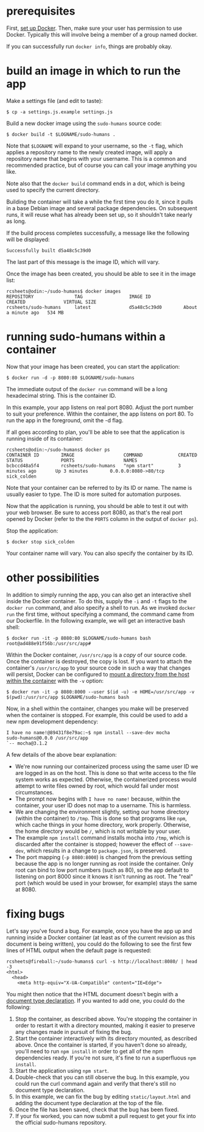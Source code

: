 # prerequisites
First, [set up Docker](https://docs.docker.com/engine/installation/). Then,
make sure your user has permission to use Docker.
Typically this will involve being a member of a group named docker.

If you can successfully run `docker info`, things are probably okay.

# build an image in which to run the app

Make a settings file (and edit to taste):

```
$ cp -a settings.js.example settings.js
```

Build a new docker image using the `sudo-humans` source code:

```
$ docker build -t $LOGNAME/sudo-humans .
```

Note that `$LOGNAME` will expand to your username, so the `-t` flag, which
applies a repository name to the newly created image, will apply a repository
name that begins with your username. This is a common and recommended practice,
but of course you can call your image anything you like.

Note also that the `docker build` command ends in a dot, which is being used
to specify the current directory.

Building the container will take a while the first time you do it, since it
pulls in a base Debian image and several package dependencies. On subsequent
runs, it will reuse what has already been set up, so it shouldn't take nearly
as long.

If the build process completes successfully, a message like the following will
be displayed:

```
Successfully built d5a48c5c39d0
```

The last part of this message is the image ID, which will vary.

Once the image has been created, you should be able to see it in the image
list:

```
rcsheets@odin:~/sudo-humans$ docker images
REPOSITORY               TAG                 IMAGE ID            CREATED              VIRTUAL SIZE
rcsheets/sudo-humans     latest              d5a48c5c39d0        About a minute ago   534 MB
```

# running sudo-humans within a container

Now that your image has been created, you can start the application:

```
$ docker run -d -p 8080:80 $LOGNAME/sudo-humans
```

The immediate output of the `docker run` command will be a long hexadecimal
string. This is the container ID.

In this example, your app listens on real port 8080. Adjust the port number
to suit your preference. Within the container, the app listens on port 80.
To run the app in the foreground, omit the -d flag.

If all goes according to plan, you'll be able to see that the application
is running inside of its container:

```
rcsheets@odin:~/sudo-humans$ docker ps
CONTAINER ID        IMAGE                  COMMAND             CREATED             STATUS              PORTS                  NAMES
bcbccd48a5f4        rcsheets/sudo-humans   "npm start"         3 minutes ago       Up 3 minutes        0.0.0.0:8080->80/tcp   sick_colden
```

Note that your container can be referred to by its ID or name. The name is
usually easier to type. The ID is more suited for automation purposes.

Now that the application is running, you should be able to test it out with
your web browser. Be sure to access port 8080, as that's the real port opened
by Docker (refer to the the `PORTS` column in the output of `docker ps`).

Stop the application:

```
$ docker stop sick_colden
```

Your container name will vary. You can also specify the container by its ID.

# other possibilities

In addition to simply running the app, you can also get an interactive shell
inside the Docker container. To do this, supply the `-i` and `-t` flags to
the `docker run` command, and also specify a shell to run. As we invoked
`docker run` the first time, without specifying a command, the command
came from our Dockerfile. In the following example, we will get an interactive
bash shell:

```
$ docker run -it -p 8080:80 $LOGNAME/sudo-humans bash
root@ad488e91f56b:/usr/src/app#
```

Within the Docker container, `/usr/src/app` is a *copy* of our source code.
Once the container is destroyed, the copy is lost. If you want to attach the
container's `/usr/src/app` to your source code in such a way that changes will
persist, Docker can be configured to [mount a directory from the host within
the container][1] with the `-v` option:

[1]: https://docs.docker.com/engine/tutorials/dockervolumes/#/mount-a-host-directory-as-a-data-volume

```
$ docker run -it -p 8080:8000 --user $(id -u) -e HOME=/usr/src/app -v $(pwd):/usr/src/app $LOGNAME/sudo-humans bash
```

Now, in a shell within the container, changes you make will be preserved when
the container is stopped. For example, this could be used to add a new npm
development dependency:

```
I have no name!@89431f8e79ac:~$ npm install --save-dev mocha
sudo-humans@0.0.0 /usr/src/app
`-- mocha@3.1.2
```

A few details of the above bear explanation:
- We're now running our containerized process using the same user ID we are
  logged in as on the host. This is done so that write access to the file
  system works as expected. Otherwise, the containerized process would attempt
  to write files owned by root, which would fail under most circumstances.
- The prompt now begins with `I have no name!` because, within the container,
  your user ID does not map to a username. This is harmless.
- We are changing the environment slightly, setting our home directory
  (within the container) to `/tmp`. This is done so that programs like `npm`,
  which cache things in your home directory, work properly. Otherwise, the
  home directory would be `/`, which is not writable by your user.
- The example `npm install` command installs mocha into `/tmp`, which is
  discarded after the container is stopped; however the effect of `--save-dev`,
  which results in a change to `package.json`, is preserved.
- The port mapping (`-p 8080:8000`) is changed from the previous setting
  because the app is no longer running as root inside the container. Only root
  can bind to low port numbers (such as 80), so the app default to listening on
  port 8000 since it knows it isn't running as root. The "real" port (which
  would be used in your browser, for example) stays the same at 8080.

# fixing bugs

Let's say you've found a bug. For example, once you have the app up and running
inside a Docker container (at least as of the current revision as this document
is being written), you could do the following to see the first few lines of
HTML output when the default page is requested:

```
rcsheets@fireball:~/sudo-humans$ curl -s http://localhost:8080/ | head -3
<html>
  <head>
    <meta http-equiv="X-UA-Compatible" content="IE=Edge">
```

You might then notice that the HTML document doesn't begin with a [document
type declaration](https://en.wikipedia.org/wiki/Document_type_declaration).
If you wanted to add one, you could do the following:

1. Stop the container, as described above. You're stopping the container in
   order to restart it with a directory mounted, making it easier to preserve
   any changes made in pursuit of fixing the bug.
2. Start the container interactively with its directory mounted, as described
   above. Once the container is started, if you haven't done so already, you'll
   need to run `npm install` in order to get all of the npm dependencies ready.
   If you're not sure, it's fine to run a superfluous `npm install`.
3. Start the application using `npm start`.
4. Double-check that you can still observe the bug. In this example, you could
   run the curl command again and verify that there's still no document type
   declaration.
5. In this example, we can fix the bug by editing `static/layout.html` and
   adding the document type declaration at the top of the file.
6. Once the file has been saved, check that the bug has been fixed.
7. If your fix worked, you can now submit a pull request to get your fix into
   the official sudo-humans repository.

